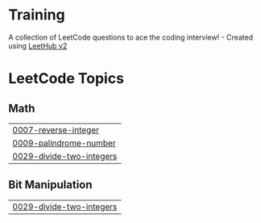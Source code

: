 # Training
A collection of LeetCode questions to ace the coding interview! - Created using [LeetHub v2](https://github.com/arunbhardwaj/LeetHub-2.0)

<!---LeetCode Topics Start-->
# LeetCode Topics
## Math
|  |
| ------- |
| [0007-reverse-integer](https://github.com/VIJAYVJX/Training/tree/master/0007-reverse-integer) |
| [0009-palindrome-number](https://github.com/VIJAYVJX/Training/tree/master/0009-palindrome-number) |
| [0029-divide-two-integers](https://github.com/VIJAYVJX/Training/tree/master/0029-divide-two-integers) |
## Bit Manipulation
|  |
| ------- |
| [0029-divide-two-integers](https://github.com/VIJAYVJX/Training/tree/master/0029-divide-two-integers) |
<!---LeetCode Topics End-->